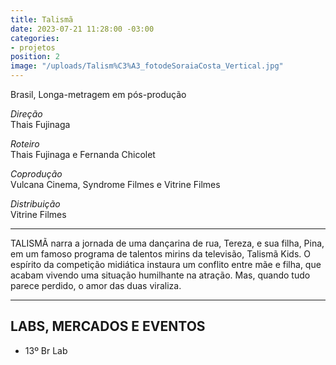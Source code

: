 ```yaml
---
title: Talismã
date: 2023-07-21 11:28:00 -03:00
categories:
- projetos
position: 2
image: "/uploads/Talism%C3%A3_fotodeSoraiaCosta_Vertical.jpg"
---
```


Brasil, Longa-metragem em pós-produção

*Direção*\
Thais Fujinaga

*Roteiro*\
Thais Fujinaga e Fernanda Chicolet

*Coprodução*\
Vulcana Cinema, Syndrome Filmes e Vitrine Filmes

*Distribuição*\
Vitrine Filmes

---

TALISMÃ narra a jornada de uma dançarina de rua, Tereza, e sua filha, Pina, em um famoso programa de talentos mirins da televisão, Talismã Kids. O espírito da competição midiática instaura um conflito entre mãe e filha, que acabam vivendo uma situação humilhante na atração. Mas, quando tudo parece perdido, o amor das duas viraliza.

---

## LABS, MERCADOS E EVENTOS

* 13º Br Lab